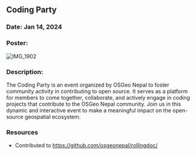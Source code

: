 ## Coding Party

### Date: Jan 14, 2024

### Poster: 

![IMG_1902](https://github.com/osgeonepal/rollingdoc/assets/36752999/75da6025-c423-4127-a19e-628165943c30)

### Description:

The Coding Party is an event organized by OSGeo Nepal to foster community activity in contributing to open source. It serves as a platform for members to come together, collaborate, and actively engage in coding projects that contribute to the OSGeo Nepal community. Join us in this dynamic and interactive event to make a meaningful impact on the open-source geospatial ecosystem.

### Resources

- Contributed to https://github.com/osgeonepal/rollingdoc/ 
